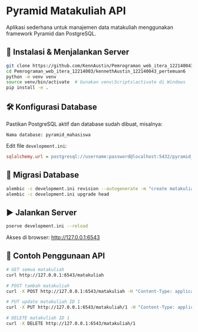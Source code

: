 # Pyramid Matakuliah API

Aplikasi sederhana untuk manajemen data matakuliah menggunakan framework Pyramid dan PostgreSQL.

## 🚀 Instalasi & Menjalankan Server

```bash
git clone https://github.com/KennAustin/Pemrograman_web_itera_122140043.git
cd Pemrograman_web_itera_12214003/kennethAustin_122140043_pertemuan6
python -m venv venv
source venv/bin/activate  # Gunakan venv\Scripts\activate di Windows
pip install -e .
```

## 🛠️ Konfigurasi Database

Pastikan PostgreSQL aktif dan database sudah dibuat, misalnya:
```
Nama database: pyramid_mahasiswa
```

Edit file `development.ini`:
```ini
sqlalchemy.url = postgresql://username:password@localhost:5432/pyramid_mahasiswa
```

## 🧱 Migrasi Database

```bash
alembic -c development.ini revision --autogenerate -m "create matakuliah table"
alembic -c development.ini upgrade head
```

## ▶️ Jalankan Server

```bash
pserve development.ini --reload
```

Akses di browser:
http://127.0.0.1:6543

## 📡 Contoh Penggunaan API

```bash
# GET semua matakuliah
curl http://127.0.0.1:6543/matakuliah

# POST tambah matakuliah
curl -X POST http://127.0.0.1:6543/matakuliah -H "Content-Type: application/json" -d "{\"kode_mk\": \"IF123\", \"nama_mk\": \"Pemrograman Web\", \"sks\": 3, \"semester\": 4}"

# PUT update matakuliah ID 1
curl -X PUT http://127.0.0.1:6543/matakuliah/1 -H "Content-Type: application/json" -d "{\"nama_mk\": \"Pemrograman Web Lanjut\"}"

# DELETE matakuliah ID 1
curl -X DELETE http://127.0.0.1:6543/matakuliah/1
```
